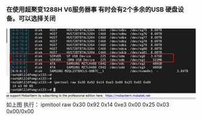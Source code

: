 ### 在使用超聚变1288H V6服务器事 有时会有2个多余的USB 硬盘设备。可以选择关闭

![alt text](image.png)
如上图
执行：
ipmitool raw 0x30 0x92 0x14 0xe3 0x00 0x25 0x03 0x00/0x00

